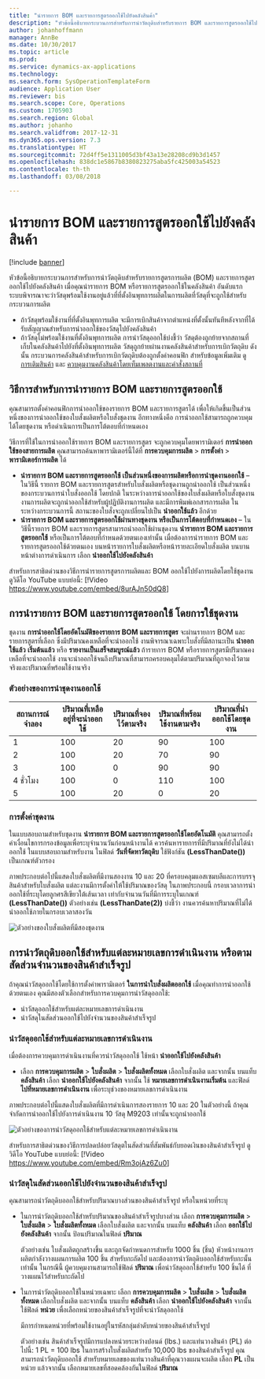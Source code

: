 ```yaml
---
title: "นำรายการ BOM และรายการสูตรออกใช้ไปยังคลังสินค้า"
description: "หัวข้อนี้อธิบายกระบวนการสำหรับการนำวัตถุดิบสำหรับรายการ BOM และรายการสูตรออกใช้ไปยังคลังสินค้า"
author: johanhoffmann
manager: AnnBe
ms.date: 10/30/2017
ms.topic: article
ms.prod: 
ms.service: dynamics-ax-applications
ms.technology: 
ms.search.form: SysOperationTemplateForm
audience: Application User
ms.reviewer: bis
ms.search.scope: Core, Operations
ms.custom: 1705903
ms.search.region: Global
ms.author: johanho
ms.search.validfrom: 2017-12-31
ms.dyn365.ops.version: 7.3
ms.translationtype: HT
ms.sourcegitcommit: 72d4ff5e1311005d3bf43a13e28208cd9b3d1457
ms.openlocfilehash: 838dc1e5867b8380823275aba5fc425003a54523
ms.contentlocale: th-th
ms.lasthandoff: 03/08/2018

---
```


# <a name="release-bom-and-formula-lines-to-the-warehouse"></a>นำรายการ BOM และรายการสูตรออกใช้ไปยังคลังสินค้า

[!include [banner](../includes/banner.md)]

หัวข้อนี้อธิบายกระบวนการสำหรับการนำวัตถุดิบสำหรับรายการสูตรการผลิต (BOM) และรายการสูตรออกใช้ไปยังคลังสินค้า เมื่อคุณนำรายการ BOM หรือรายการสูตรออกใช้ในคลังสินค้า อันดับแรก ระบบพิจารณาจะว่าวัสดุพร้อมใช้งานอยู่แล้วที่ที่ตั้งอินพุทการผลิตในการผลิตที่วัสดุที่จะถูกใช้สำหรับกระบวนการผลิต

- ถ้าวัสดุพร้อมใช้งานที่ที่ตั้งอินพุทการผลิต จะมีการเบิกสินค้าจากตำแหน่งที่ตั้งนั้นทันทีหลังจากที่ได้รับสัญญาณสำหรับการนำออกใช้ของวัสดุไปยังคลังสินค้า
- ถ้าวัสดุไม่พร้อมใช้งานที่ตั้งอินพุทการผลิต การนำวัสดุออกใช้บ่งชี้ว่า วัสดุต้องถูกย้ายจากสถานที่เก็บในคลังสินค้าไปยังที่ตั้งอินพุทการผลิต วัสดุถูกย้ายผ่านงานคลังสินค้าสำหรับการเบิกวัตถุดิบ ดังนั้น กระบวนการคลังสินค้าสำหรับการเบิกวัตถุดิบต้องถูกตั้งค่าคอนฟิก สำหรับข้อมูลเพิ่มเติม ดู [การเติมสินค้า](../warehousing/replenishment.md) และ [ควบคุมงานคลังสินค้าโดยเท็มเพลตงานและคำสั่งสถานที่](../warehousing/control-warehouse-location-directives.md)

## <a name="methods-for-releasing-bom-and-formula-lines"></a>วิธีการสำหรับการนำรายการ BOM และรายการสูตรออกใช้

คุณสามารถตั้งค่าคอนฟิกการนำออกใช้ของรายการ BOM และรายการสูตรได้ เพื่อให้เกิดขึ้นเป็นส่วนหนึ่งของการนำออกใช้ของใบสั่งผลิตหรือใบสั่งชุดงาน อีกทางหนึ่งคือ การนำออกใช้สามารถถูกควบคุมได้โดยชุดงาน หรือดำเนินการเป็นการโต้ตอบที่กำหนดเอง

วิธีการที่ใช้ในการนำออกใช้รายการ BOM และรายการสูตร จะถูกควบคุมโดยพารามิเตอร์ **การนำออกใช้ของสายการผลิต** คุณสามารถค้นหาพารามิเตอร์นี้ได้ที่ **การควบคุมการผลิต** \> **การตั้งค่า** \> **พารามิเตอร์การผลิต** ได้

- **นำรายการ BOM และรายการสูตรออกใช้ เป็นส่วนหนึ่งของการผลิตหรือการนำชุดงานออกใช้** – ในวิธีนี้ รายการ BOM และรายการสูตรสำหรับใบสั่งผลิตหรือชุดงานถูกนำออกใช้ เป็นส่วนหนึ่งของกระบวนการนำใบสั่งออกใช้ โดยปกติ ในระหว่างการนำออกใช้ของใบสั่งผลิตหรือใบสั่งชุดงาน งานการผลิตจะถูกนำออกใช้สำหรับผู้ปฏิบัติงานการผลิต และมีการพิมพ์เอกสารการผลิต ในระหว่างกระบวนการนี้ สถานะของใบสั่งจะถูกเปลี่ยนไปเป็น **นำออกใช้แล้ว** อีกด้วย
- **นำรายการ BOM และรายการสูตรออกใช้ผ่านทางชุดงาน หรือเป็นการโต้ตอบที่กำหนดเอง** – ในวิธีนี้รายการ BOM และรายการสูตรสามารถนำออกใช้ผ่านชุดงาน **นำรายการ BOM และรายการสูตรออกใช้** หรือเป็นการโต้ตอบที่กำหนดด้วยตนเองเท่านั้น เมื่อต้องการนำรายการ BOM และรายการสูตรออกใช้ด้วยตนเอง บนหน้ารายการใบสั่งผลิตหรือหน้ารายละเอียดใบสั่งผลิต บนบานหน้าต่างการดำเนินการ เลือก **นำออกใช้ไปยังคลังสินค้า**

สำหรับการสาธิตด่วนของวิธีการนำรายการสูตรการผลิตและ BOM ออกใช้ไปยังการผลิตโดยใช้ชุดงาน ดูวิดีโอ YouTube แบบย่อนี้:
[!Video <https://www.youtube.com/embed/8urAJn50dQ8>]

## <a name="releasing-the-bom-and-formula-lines-by-using-a-batch-job"></a>การนำรายการ BOM และรายการสูตรออกใช้ โดยการใช้ชุดงาน

ชุดงาน **การนำออกใช้โดยอัตโนมัติของรายการ BOM และรายการสูตร** จะผ่านรายการ BOM และรายการสูตรที่เลือก ซึ่งมีปริมาณคงเหลือที่จะนำออกใช้ งานพิจารณาเฉพาะใบสั่งที่มีสถานะเป็น **นำออกใช้แล้ว** **เริ่มต้นแล้ว** หรือ **รายงานเป็นเสร็จสมบูรณ์แล้ว** ถ้ารายการ BOM หรือรายการสูตรมีปริมาณคงเหลือที่จะนำออกใช้ งานจะนำออกใช้จนถึงปริมาณที่สามารถครอบคลุมได้ตามปริมาณที่ถูกจองไว้ตามจริงและปริมาณที่พร้อมใช้งานจริง

### <a name="example-of-a-batch-job-release"></a>ตัวอย่างของการนำชุดงานออกใช้

| สถานการณ์จำลอง | ปริมาณที่เหลืออยู่ที่จะนำออกใช้ | ปริมาณที่จองไว้ตามจริง | ปริมาณที่พร้อมใช้งานตามจริง | ปริมาณที่นำออกใช้โดยชุดงาน |
|----------|-------------------------------|------------------------------|-------------------------------|------------------------------------|
| 1        | 100                           | 20                           | 90                            | 100                                |
| 2        | 100                           | 20                           | 70                            | 90                                 |
| 3        | 100                           | 0                            | 90                            | 90                                 |
| 4 ชั่วโมง        | 100                           | 0                            | 110                           | 100                                |
| 5        | 100                           | 20                           | 0                             | 20                                 |

### <a name="batch-job-setup"></a>การตั้งค่าชุดงาน

ในแบบสอบถามสำหรับชุดงาน **นำรายการ BOM และรายการสูตรออกใช้โดยอัตโนมัติ** คุณสามารถตั้งค่าเงื่อนไขการกรองข้อมูลเพื่อระบุจำนวนวันก่อนหน้างานได้ ควรค้นหารายการที่มีปริมาณที่ยังไม่ได้นำออกใช้ ในแบบสอบถามสำหรับงาน ในฟิลด์ **วันที่จัดหาวัตถุดิบ** ใช้ฟังก์ชัน **(LessThanDate())** เป็นเกณฑ์ตัวกรอง

ภาพประกอบต่อไปนี้แสดงใบสั่งผลิตที่มีงานสองงาน 10 และ 20 ที่ครอบคลุมแอสเซมบลีและการบรรจุสินค้าสำหรับใบสั่งผลิต แต่ละงานมีการตั้งค่าให้ใช้ปริมาณของวัสดุ ในภาพประกอบนี้ กรอบเวลาการนำออกใช้ที่ระบุโดยลูกศรสีเขียวใต้เส้นเวลา เท่ากับจำนวนวันที่มีการระบุในเกณฑ์ **(LessThanDate())** ตัวอย่างเช่น **(LessThanDate(2))** บ่งชี้ว่า งานควรค้นหาปริมาณที่ไม่ได้นำออกใช้ภายในกรอบเวลาสองวัน

![ตัวอย่างของใบสั่งผลิตที่มีสองชุดงาน](media/bach-job-setup.PNG)

## <a name="releasing-material-per-operation-number-or-in-proportion-to-the-amount-of-finished-goods"></a>การนำวัตถุดิบออกใช้สำหรับแต่ละหมายเลขการดำเนินงาน หรือตามสัดส่วนจำนวนของสินค้าสำเร็จรูป

ถ้าคุณนำวัสดุออกใช้โดยใช้การตั้งค่าพารามิเตอร์ **ในการนำใบสั่งผลิตออกใช้** เมื่อคุณทำการนำออกใช้ด้วยตนเอง คุณมีสองตัวเลือกสำหรับการควบคุมการนำวัสดุออกใช้:

- นำวัสดุออกใช้สำหรับแต่ละหมายเลขการดำเนินงาน
- นำวัสดุในสัดส่วนออกใช้ไปยังจำนวนของสินค้าสำเร็จรูป

### <a name="release-material-per-operation-number"></a>นำวัสดุออกใช้สำหรับแต่ละหมายเลขการดำเนินงาน

เมื่อต้องการควบคุมการดำเนินงานที่ควรนำวัสดุออกใช้ ใช้หน้า **นำออกใช้ไปยังคลังสินค้า**

- เลือก **การควบคุมการผลิต** \> **ใบสั่งผลิต** \> **ใบสั่งผลิตทั้งหมด** เลือกใบสั่งผลิต และจากนั้น บนแท็บ **คลังสินค้า** เลือก **นำออกใช้ไปยังคลังสินค้า** จากนั้น ใช้ **หมายเลขการดำเนินงานเริ่มต้น** และฟิลด์ **ไปที่หมายเลขการดำเนินงาน** เพื่อระบุช่วงของหมายเลขการดำเนินงาน

ภาพประกอบต่อไปนี้แสดงใบสั่งผลิตที่มีการดำเนินการสองรายการ 10 และ 20 ในตัวอย่างนี้ ถ้าคุณจำกัดการนำออกใช้ไปยังการดำเนินงาน 10 วัสดุ M9203 เท่านั้นจะถูกนำออกใช้

![ตัวอย่างของการนำวัสดุออกใช้สำหรับแต่ละหมายเลขการดำเนินงาน](media/two-operations.PNG)

สำหรับการสาธิตด่วนของวิธีการปลดปล่อยวัสดุตในสัดส่วนที่สัมพันธ์กับยอดเงินของสินค้าสำเร็จรูป ดูวิดีโอ YouTube แบบย่อนี้:
[!Video <https://www.youtube.com/embed/Rm3ojAz6Zu0>]

### <a name="release-material-in-proportion-to-the-amount-of-finished-goods"></a>นำวัสดุในสัดส่วนออกใช้ไปยังจำนวนของสินค้าสำเร็จรูป

คุณสามารถนำวัตถุดิบออกใช้สำหรับปริมาณบางส่วนของสินค้าสำเร็จรูป หรือในหน่วยที่ระบุ

- ในการนำวัตถุดิบออกใช้สำหรับปริมาณของสินค้าสำเร็จรูปบางส่วน เลือก **การควบคุมการผลิต** \> **ใบสั่งผลิต** \> **ใบสั่งผลิตทั้งหมด** เลือกใบสั่งผลิต และจากนั้น บนแท็บ **คลังสินค้า** เลือก **ออกใช้ไปยังคลังสินค้า** จากนั้น ป้อนปริมาณในฟิลด์ **ปริมาณ**

    ตัวอย่างเช่น ใบสั่งผลิตถูกสร้างขึ้น และถูกจัดกำหนดการสำหรับ 1000 ชิ้น (ชิ้น) หัวหน้างานการผลิตกำลังวางแผนการผลิต 100 ชิ้น สำหรับกะถัดไป และต้องการนำวัตถุดิบออกใช้สำหรับกะนั้นเท่านั้น ในกรณีนี้ ผู้ควบคุมงานสามารถใช้ฟิลด์ **ปริมาณ** เพื่อนำวัสดุออกใช้สำหรับ 100 ชิ้นได้ ที่วางแผนไว้สำหรับกะถัดไป

- ในการนำวัตถุดิบออกใช้ในหน่วยเฉพาะ เลือก **การควบคุมการผลิต** \> **ใบสั่งผลิต** \> **ใบสั่งผลิตทั้งหมด** เลือกใบสั่งผลิต และจากนั้น บนแท็บ **คลังสินค้า** เลือก **นำออกใช้ไปยังคลังสินค้า** จากนั้น ใช้ฟิลด์ **หน่วย** เพื่อเลือกหน่วยของสินค้าสำเร็จรูปที่จะนำวัสดุออกใช้

    มีการกำหนดหน่วยที่พร้อมใช้งานอยู่ในรหัสกลุ่มลำดับหน่วยของสินค้าสำเร็จรูป

    ตัวอย่างเช่น สินค้าสำเร็จรูปมีการแปลงหน่วยระหว่างปอนด์ (lbs.) และแท่นวางสินค้า (PL) ต่อไปนี้: 1 PL = 100 lbs ในการสร้างใบสั่งผลิตสำหรับ 10,000 lbs ของสินค้าสำเร็จรูป คุณสามารถนำวัตถุดิบออกใช้ สำหรับหมายเลขของแท่นวางสินค้าที่คุณวางแผนจะผลิต เลือก **PL** เป็นหน่วย แล้วจากนั้น เลือกหมายเลขที่สอดคล้องกันในฟิลด์ **ปริมาณ**

